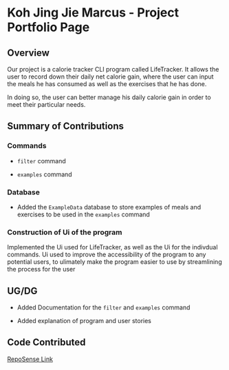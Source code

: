# Koh Jing Jie Marcus - Project Portfolio Page

## Overview
Our project is a calorie tracker CLI program called LifeTracker. It allows the user to record down their daily net calorie gain, where the user can input the meals
he has consumed as well as the exercises that he has done.

In doing so, the user can better manage his daily calorie gain in order to meet their particular needs.

## Summary of Contributions

### Commands
* `filter` command

* `examples` command

### Database
* Added the `ExampleData` database to store examples of meals and exercises to be used in the `examples` command

### Construction of Ui of the program
Implemented the Ui used for LifeTracker, as well as the Ui for the indivdual commands. Ui used to improve the accessibility of the program to any potential users,
to ulimately make the program easier to use by streamlining the process for the user

## UG/DG
* Added Documentation for the `filter` and `examples` command

* Added explanation of program and user stories 

## Code Contributed
[RepoSense Link](https://nus-cs2113-ay2223s2.github.io/tp-dashboard/?search=&sort=groupTitle&sortWithin=title&timeframe=commit&mergegroup=&groupSelect=groupByRepos&breakdown=true&checkedFileTypes=docs~functional-code~test-code~other&since=2023-02-17&tabOpen=true&tabType=authorship&zFR=false&tabAuthor=Koh-Jing-Jie-Marcus&tabRepo=AY2223S2-CS2113-W15-1%2Ftp%5Bmaster%5D&authorshipIsMergeGroup=false&authorshipFileTypes=docs~functional-code~test-code&authorshipIsBinaryFileTypeChecked=false&authorshipIsIgnoredFilesChecked=false)
